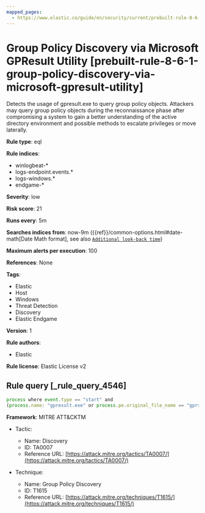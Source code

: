 ```yaml
---
mapped_pages:
  - https://www.elastic.co/guide/en/security/current/prebuilt-rule-8-6-1-group-policy-discovery-via-microsoft-gpresult-utility.html
---
```


# Group Policy Discovery via Microsoft GPResult Utility [prebuilt-rule-8-6-1-group-policy-discovery-via-microsoft-gpresult-utility]

Detects the usage of gpresult.exe to query group policy objects. Attackers may query group policy objects during the reconnaissance phase after compromising a system to gain a better understanding of the active directory environment and possible methods to escalate privileges or move laterally.

**Rule type**: eql

**Rule indices**:

* winlogbeat-*
* logs-endpoint.events.*
* logs-windows.*
* endgame-*

**Severity**: low

**Risk score**: 21

**Runs every**: 5m

**Searches indices from**: now-9m ({{ref}}/common-options.html#date-math[Date Math format], see also [`Additional look-back time`](docs-content://solutions/security/detect-and-alert/create-detection-rule.md#rule-schedule))

**Maximum alerts per execution**: 100

**References**: None

**Tags**:

* Elastic
* Host
* Windows
* Threat Detection
* Discovery
* Elastic Endgame

**Version**: 1

**Rule authors**:

* Elastic

**Rule license**: Elastic License v2

## Rule query [_rule_query_4546]

```js
process where event.type == "start" and
(process.name: "gpresult.exe" or process.pe.original_file_name == "gprslt.exe") and process.args: ("/z", "/v", "/r", "/x")
```

**Framework**: MITRE ATT&CKTM

* Tactic:

    * Name: Discovery
    * ID: TA0007
    * Reference URL: [https://attack.mitre.org/tactics/TA0007/](https://attack.mitre.org/tactics/TA0007/)

* Technique:

    * Name: Group Policy Discovery
    * ID: T1615
    * Reference URL: [https://attack.mitre.org/techniques/T1615/](https://attack.mitre.org/techniques/T1615/)



